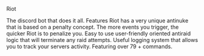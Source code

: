 Riot 


The discord bot that does it all.
Features
Riot has a very unique antinuke that is based on a penalty concept. The more events you trigger, the quicker Riot is to penalize you.
Easy to use user-friendly oriented antiraid logic that will terminate any raid attempts.
Useful logging system that allows you to track your servers activity.
Featuring over 79 + commands.
